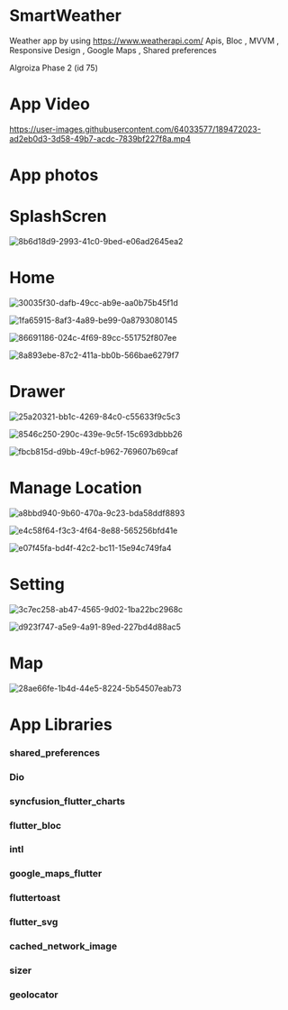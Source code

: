 # SmartWeather
Weather app by using  https://www.weatherapi.com/ Apis, Bloc , MVVM , Responsive Design , Google Maps , Shared preferences

Algroiza Phase 2 (id 75)
# App Video

https://user-images.githubusercontent.com/64033577/189472023-ad2eb0d3-3d58-49b7-acdc-7839bf227f8a.mp4

# App photos 
# SplashScren
 ![8b6d18d9-2993-41c0-9bed-e06ad2645ea2](https://user-images.githubusercontent.com/64033577/189472223-eddf9b39-5b27-4d68-ab62-e23dc89d2513.jpg)

# Home
![30035f30-dafb-49cc-ab9e-aa0b75b45f1d](https://user-images.githubusercontent.com/64033577/189472258-fe295396-f1c2-4cdb-8aa0-424d9503127d.jpg)

![1fa65915-8af3-4a89-be99-0a8793080145](https://user-images.githubusercontent.com/64033577/189472207-1e69ddc0-5484-45fc-bd11-3be2261411b0.jpg)

![86691186-024c-4f69-89cc-551752f807ee](https://user-images.githubusercontent.com/64033577/189472271-ecfd6a13-ed36-43f5-83de-11e4e9f496c8.jpg)

![8a893ebe-87c2-411a-bb0b-566bae6279f7](https://user-images.githubusercontent.com/64033577/189472217-bca18f78-a63f-4cbb-8c40-755d07fe1ea4.jpg)



# Drawer

![25a20321-bb1c-4269-84c0-c55633f9c5c3](https://user-images.githubusercontent.com/64033577/189472307-c3bd6c6e-97a9-48a6-8f23-f0f54dc5a865.jpg)

![8546c250-290c-439e-9c5f-15c693dbbb26](https://user-images.githubusercontent.com/64033577/189472315-fabc13ea-e345-491e-8e28-2c4e69d8b61b.jpg)

![fbcb815d-d9bb-49cf-b962-769607b69caf](https://user-images.githubusercontent.com/64033577/189472332-f9b21992-9171-48da-999f-c24d51d6e731.jpg)

# Manage Location

![a8bbd940-9b60-470a-9c23-bda58ddf8893](https://user-images.githubusercontent.com/64033577/189472361-d6068517-5e2d-4d04-833d-a08b4ec969ac.jpg)

![e4c58f64-f3c3-4f64-8e88-565256bfd41e](https://user-images.githubusercontent.com/64033577/189472364-7939a0a7-50ae-411f-b87f-dea32141b72d.jpg)

![e07f45fa-bd4f-42c2-bc11-15e94c749fa4](https://user-images.githubusercontent.com/64033577/189472369-633e7c4a-1ca9-4ef7-b51a-439977357f5c.jpg)


# Setting

![3c7ec258-ab47-4565-9d02-1ba22bc2968c](https://user-images.githubusercontent.com/64033577/189472288-af318cf1-ecc9-4e96-8e6d-03ac97b47a95.jpg)

![d923f747-a5e9-4a91-89ed-227bd4d88ac5](https://user-images.githubusercontent.com/64033577/189472296-1491241f-d4b2-441f-b9cb-274d79470f13.jpg)

# Map

![28ae66fe-1b4d-44e5-8224-5b54507eab73](https://user-images.githubusercontent.com/64033577/189472393-d3b0a7ba-cbcb-4869-a29c-835d138ac6d1.jpg)


# App Libraries
### shared_preferences 
### Dio 
### syncfusion_flutter_charts 
### flutter_bloc 
### intl 
### google_maps_flutter 
### fluttertoast
### flutter_svg
### cached_network_image
### sizer
### geolocator



